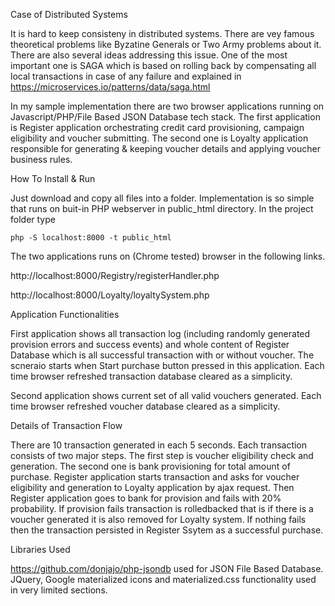 Case of Distributed Systems

It is hard to keep consisteny in distributed systems. There are vey famous theoretical problems like 
Byzatine Generals or Two Army problems about it. There are also several ideas addressing this issue.
One of the most important one is SAGA which is based on rolling back by compensating all local transactions 
in case of any failure and explained in https://microservices.io/patterns/data/saga.html

In my sample implementation there are two browser applications running on Javascript/PHP/File Based JSON Database
tech stack. The first application is Register application orchestrating credit card provisioning, campaign 
eligibility and voucher submitting. The second one is Loyalty application responsible for  generating & keeping 
voucher details and  applying voucher business rules.

How To Install & Run

Just download and copy all files into a folder. Implementation is so simple that runs on buit-in PHP webserver 
in public_html directory. In the project folder type

	php -S localhost:8000 -t public_html

The two applications runs on (Chrome tested) browser in the following links.

http://localhost:8000/Registry/registerHandler.php

http://localhost:8000/Loyalty/loyaltySystem.php

Application Functionalities

First application shows all transaction log (including randomly generated provision errors and success events) and
whole content of Register Database which is all successful transaction with or without voucher. 
The scneraio starts when Start purchase button pressed in this application. 
Each time browser refreshed transaction database cleared as a simplicity. 

Second application shows current set of all valid vouchers generated. Each time browser refreshed voucher 
database cleared as a simplicity. 


Details of Transaction Flow

There are 10 transaction generated in each 5 seconds. Each transaction consists of two major steps.
The first step is voucher eligibility check and generation. The second one is bank provisioning for total amount of 
purchase. Register application starts transaction and asks for voucher eligibility and generation to Loyalty 
application by ajax request. Then Register application goes to bank for provision and fails with 20% probability.
If provision fails transaction is rolledbacked that is if there is a voucher generated it is also removed for 
Loyalty system. If nothing fails then the transaction persisted in Register Ssytem as a successful purchase.


Libraries Used

https://github.com/donjajo/php-jsondb used for JSON File Based Database.
JQuery, Google materialized icons and materialized.css functionality used in very limited sections.




